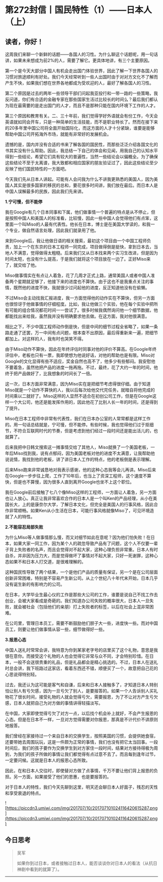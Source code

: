 # 第272封信丨国民特性（1）——日本人（上）

## 读者，你好！

这周我们来聊一个新鲜的话题——各国人的习性。为什么聊这个话题呢，用一句话讲，如果未来想成为前2%的人，需要了解它。更具体地讲，有三个主要原因。

第一个是今天大部分中国人有机会走出国门体验世界，因此了解一下世界各国人的习惯对旅途顺利有好处。我们今天经常听到一些人出国时由于对对方文化不了解而产生不快，如果我们想在世界各地都成为受欢迎的人，最好了解各国人的习性。

第二个原因是过去的两年一些领导干部们问起我亚投行和一带一路的一些策略，我反问道，你们有合适的金融专家在那些国家生活过比较长的时间么？最后我们都认为现在最需要的是走出国门的人才，而且不是那种只能在国内环境下工作的人才。

第三个原因和教育有关。二、三十年前，我们觉得学好外语就会有份工作，今天会英语就如同会开车，只是一种简单的生活技能，而不是职业特长了。然而在接下来的20多年里中国公司将全面开始国际化，而这方面的人才十分紧缺，谁要是能够帮助中国公司开拓海外市场，就能有非常好的发展机会。

遗憾的是，国内并没有合适的书来了解各国的国民性，而那些泛泛介绍各国文化的书其实没有什么帮助。因此，我总结一下自己的体会和见闻，用我自己的认知水平得到一些结论，希望它们具有较大的普遍性，当然一些结论会以偏概全。为了确保这些结论不至于太离谱，我大致都和相应国家的朋友验证过了，因此这些结论至少反映了他们国民特性的一方面吧。

今天我们先从日本人讲起。可能有人会问我为什么不讲我更熟悉的美国人，因为美国人其实是很多国家的移民的总和，要花很多时间讲，我们放在最后。而日本人是中国人误解最多的民族，因此我们先来讲。

 **1.宁可慢，但不能停**

我在Google有几个日本同事和下属，他们做事情一个普遍的特点是从不停止，但是按照中国人和美国人的标准看，比较慢，因此一些中国人会觉得他们有点笨，这里面一个叫Miso的人最有代表性。他长在日本，博士是在美国大学读的，和我一个专业，做自然语言处理，因此我们就录用了他。

来到Google后，我让他做日语的相关搜索，最初这个项目由一个中国工程师负责，加上一个在东京的日本工程师一同完成，项目做得倒是挺快，拿到日本去，当地人不满意，觉得做得太粗糙。后来我们又从日本找来两个实习生改进，但是因为时间太短，也没有什么提高，于是我们就将这个项目放在一边了。正好Miso来了，就交给了他。

Miso做事情实在有点让人着急，花了几周才正式上路，通常美国人或者中国人准备两个星期就足够了，他接下来的进度也不算快。由于这也不是我重点关注的事情，既然他的进度不快，我就很少过问起他的进度，反正知道他没有在偷懒。

不过Miso会主动找我汇报进度，我一方面觉得他的动作实在不算快，但另一方面也很惊讶于他做事情的仔细程度。比如，我让他做三个实验，他在每个实验中把所有可能的组合情况都花时间一一尝试了。很多时候我偶然询问他一个细节数据，他都能找出来给我，虽然我并没有明确要求他去做。在这方面，我对他很满意。

相比之下，不少中国工程师动作倒是快，但是中间的细节过程全省略了，如果一条路走通了还罢，万一中间有点问题，根本查不出原因，最后得重新来一遍，把细节都加上。对这样的人，我有时也哭笑不得。

由于Miso动作不算快，因此在年终评估时同事对他的评价不算高。在Google年终评估中，老板也只有一票，我即使想为他说好话，对他的帮助也是有限。Miso对Google的文化显得有些不适应，奖金自然也高不了，他多少有些郁闷。我安慰他不要着急，虽然他把产品的进度一拖再拖。不过，最终，花了大约一年的时间，他终于把产品做好了，比我想象的时间长了一倍。

这一次，日本方面非常满意，因为Miso实在是把细节考虑得很仔细。由于知道Miso就是一个动作不算快的人，我以后每次给他交代完任务，就暗自将他完成的时间乘以二就好了。Miso这样的人显然不适合在初创公司工作，但是在Google这样一个大公司，他还是能发挥作用的，因此他花了比别人长一年的时间，还是得到了提升。

Miso在日本工程师中非常有代表性，我们在日本办公室的人常常都是这样工作的。用一句话总结就是，宁可慢，但不能停。有些时候，我也觉得他们过于抠细节，不符合互联网时代的节奏，但是考虑到他们经过一段时间还是能出活儿的，也就算了。

后来我把中日韩文搜索这一摊事情交给了其他人，Miso就换了一个美国老板，一年后Miso找到我，说有点郁闷，因为美国老板对他的进度不太满意，让我帮助他说说情，我找到他的老板，讲了讲日本人工作的特点，他的老板倒是表示理解。

后来Miso跑来非常诚恳地对我表示感谢，他的这种心态我等会儿再讲。Miso后来在Google一步步往上爬，工作了10年后，也当上了资深工程师，这个速度不算快，但是也不算慢，因为很多人直到离开Google也坐不上这个职位。

我在Google前后接触了七八个像Miso这样的工程师，一方面让人着急，另一方面也让人放心。真正让我非常喜欢合作的日本人是一个叫Ken的产品经理，从小在美国长大，上的是康奈尔大学，了解日本文化，但完全是美国人的行事风格，因此合作非常顺畅。如果Ken从小生活在日本，可能行事风格就像Miso了，可见环境造就了人的特性。

 **2.不能容忍局部失败**

为什么Miso等人做事情那么慢，而又对细节如此在意呢？因为他们怕失败！在日本，如果大家一同工作，因为某个人的疏忽导致产品有了问题，这个人不仅要一辈子背上失败者的名声，而且会觉得对不起大家，这种心理负担非常重。日本人有时自杀，并非因为压力大，而是觉得做坏了事情对不起大家，只好一死谢罪，这种心态如果不和日本人打交道，是很难理解的。

这种国民性导致了两个结果，一个是他们产品的质量有保证，另一个是在公司层面创新非常困难，特别是不容易产生新公司。从上个世纪八十年代末开始，日本几乎没有诞生新的有影响力的公司。

在日本，大学毕业生最心仪的工作是那些大公司的工作，谁要是说自己不找工作去创业，会被大家看成是奇葩的。我们知道办公司失败的概率很大，日本人一旦失败，就会被社会（包括他们的亲朋）打上失败者的标签，以后在社会上混非常困难。

在公司里，管理日本员工，需要不断鼓励他们胆子大一些，进度快一些。而对中国员工，则要让他们做事情从容一些，细节做得好一些。

 **3.报恩心态**

中国人送礼时常常会讲，我特意为你到某家老字号的店里买了这个礼物，意思是我很在意你。而接受这个礼物的人也会觉得它非常与众不同，才会特别珍惜。在日本，一般不会送很贵重的礼品，但是礼品都会是精心挑选的。不过，日本人在送礼时总会讲，我下班路过这家店，看着东西还不错，顺便买了一个，故意把自己花的心思说得特别轻。

过去，我还认为这可能是客气和自谦，后来和日本人接触多了，才知道日本人特别怕让别人有亏欠感，因为一旦亏欠了别人，是要报答的。如果一个人告诉别人买礼物花了很长时间，接受礼物的人就会觉得亏欠，需要报恩，为了不让对方产生亏欠感，日本人就把自己为对方做的事情讲得轻描淡写。

在中国，大家即使觉得亏欠了对方一点，以后找个机会补上就好，不会产生报恩的心态。但是在日本不一样，一旦对方觉得需要对你报恩，那真是不计代价不讲原则地报答。

我们曾经在家接待过一个来自日本的交换学生，按照美国的习惯，会提供她食宿，还要带她去周围玩玩，这是一件颇为正常的事情，我们也没有把它太当回事。一段时间后，我们的孩子要作为交换学生到对方家住一段时间，结果对方接待得极为周到，为我们的孩子所做的事情让我们都觉得有点过意不去了。而且每到逢年过节，一定要问候。这就是日本人的报恩心态所致。

因此，在和日本人交往时，即使替对方做了点事情，千万不要让他们背上报恩的负担。另一方面，如果接受了他们的恩惠，也是要报答的。

对于日本人的特性，我们今天先聊到这里，明天还会聊日本人好面子，残忍的天性和享受衰退的特点。

![https://piccdn3.umiwi.com/img/201707/10/201707101024116420615287.png](https://piccdn3.umiwi.com/img/201707/10/201707101024116420615287.png)

## 今日思考

> 吴军
> 
> 如果你到过日本，或者接触过日本人，能否谈谈你对日本人的看法（从抗日神剧中看到的就算了）。

---
